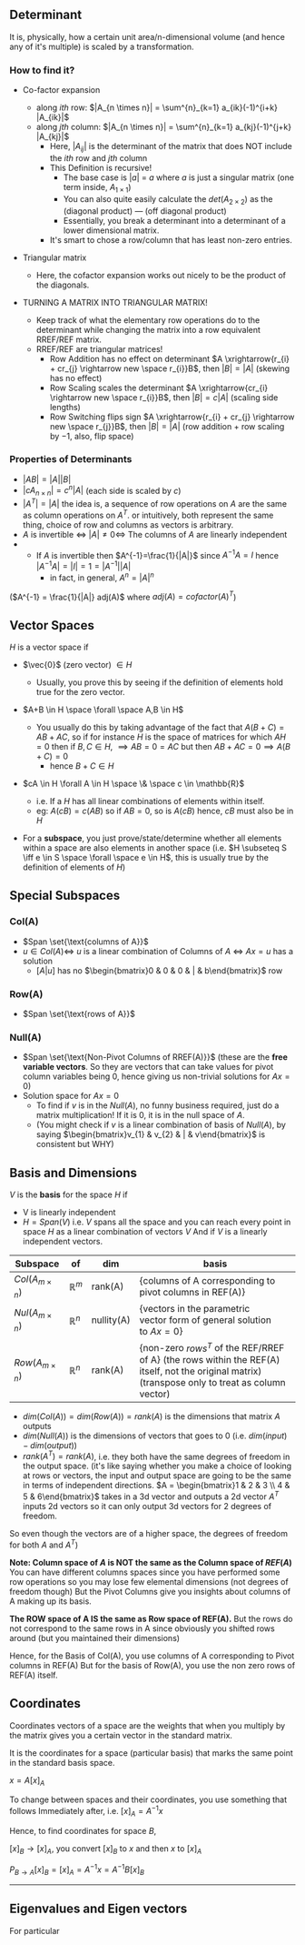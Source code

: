 ## Determinant 
It is, physically, how a certain unit area/n-dimensional volume  (and hence any of it's multiple) is scaled by a transformation.

### How to find it?
- Co-factor expansion
	- along $ith$ row: $|A_{n \times n}| = \sum^{n}_{k=1} a_{ik}(-1)^{i+k} |A_{ik}|$
	- along $jth$ column: $|A_{n \times n}| = \sum^{n}_{k=1} a_{kj}(-1)^{j+k} |A_{kj}|$
		- Here, $|A_{ij}|$ is the determinant of the matrix that does NOT include the $ith$ row and $jth$ column
		- This Definition is recursive!
			- The base case is $|a|$ = $a$ where $a$ is just a singular matrix (one term inside, $A_{1 \times 1}$)
			- You can also quite easily calculate the $det(A_{2 \times 2})$ as the (diagonal product) — (off diagonal product)
			- Essentially, you break a determinant into a determinant of a lower dimensional matrix.
		- It's smart to chose a row/column that has least non-zero entries.

- Triangular matrix
	- Here, the cofactor expansion works out nicely to be the product of the diagonals.

- TURNING A MATRIX INTO TRIANGULAR MATRIX!
	- Keep track of what the elementary row operations do to the determinant while changing the matrix into a row equivalent RREF/REF matrix.
	- RREF/REF are triangular matrices!
		- Row Addition has no effect on determinant $A \xrightarrow{r_{i} + cr_{j} \rightarrow new \space r_{i}}B$, then $|B|=|A|$ (skewing has no effect)
		- Row Scaling scales the determinant $A \xrightarrow{cr_{i} \rightarrow new \space r_{i}}B$, then $|B|=c|A|$ (scaling side lengths)
		- Row Switching flips sign $A \xrightarrow{r_{i} + cr_{j} \rightarrow new \space r_{j}}B$, then $|B|=|A|$ (row addition + row scaling by $-1$, also, flip space)

### Properties of Determinants 
- $|AB| = |A||B|$
- $|cA_{n \times n}| = c^{n}|A|$ (each side is scaled by $c$)
- $|A^T|=|A|$ the idea is, a sequence of row operations on $A$ are the same as column operations on $A^T$. or intuitively, both represent the same thing, choice of row and columns as vectors is arbitrary.
- $A$ is invertible $\iff$ $|A| \neq 0 \iff$ The columns of $A$ are linearly independent
- - If $A$ is invertible then $A^{-1}=\frac{1}{|A|}$ since $A^{-1}A = I$ hence $|A^{-1}A| = |I| = 1=|A^{-1}||A|$ 
	- in fact, in general, $A^{n}= |A|^n$

($A^{-1} = \frac{1}{|A|} adj(A)$ where $adj(A) = cofactor(A)^{T}$)

## Vector Spaces 
$H$ is a vector space if
- $\vec{0}$ (zero vector) $\in H$
	- Usually, you prove this by seeing if the definition of elements hold true for the zero vector.
- $A+B \in H \space \forall \space A,B \in H$
	- You usually do this by taking advantage of the fact that $A(B + C) = AB + AC$, so if for instance $H$ is the space of matrices for which $AH = 0$ then if $B,C \in H$, $\implies AB = 0 = AC$ but then $AB + AC = 0 \implies A(B+C)=0$
		- hence $B+C \in H$
- $cA \in H \forall A \in H \space \& \space c \in \mathbb{R}$
	- i.e. If a $H$ has all linear combinations of elements within itself.
	- eg: $A(cB) = c(AB)$ so if $AB=0$, so is $A(cB)$ hence, $cB$ must also be in $H$


- For a **subspace**, you just prove/state/determine whether all elements within a space are also elements in another space
(i.e. $H \subseteq S \iff e \in S \space \forall \space e \in H$, this is usually true by the definition of elements of $H$)

## Special Subspaces 
### Col(A)
- $Span \set{\text{columns of A}}$
- $u \in Col(A) \iff$ $u$ is a linear combination of Columns of $A$ $\iff$ $Ax=u$ has a solution 
	- $[A|u]$ has no $\begin{bmatrix}0 & 0 & 0 & | & b\end{bmatrix}$ row
### Row(A)
- $Span \set{\text{rows of A}}$
### Null(A)
- $Span \set{\text{Non-Pivot Columns of RREF(A)}}$ (these are the **free variable vectors**. So they are vectors that can take values for pivot column variables being $0$, hence giving us non-trivial solutions for $Ax=0$)
- Solution space for $Ax=0$
	- To find if $v$ is in the $Null(A)$, no funny business required, just do a matrix multiplication! If it is $0$, it is in the null space of $A$. 
	- (You might check if $v$ is a linear combination of basis of $Null(A)$, by saying $\begin{bmatrix}v_{1} & v_{2} & | & v\end{bmatrix}$ is consistent but WHY)


## Basis and Dimensions 
$V$ is the **basis** for the space $H$ if
- V is linearly independent 
- $H = Span(V)$
i.e. $V$ spans all the space and you can reach every point in space $H$ as a linear combination of vectors $V$
And if $V$ is a linearly independent vectors.


| Subspace              | of             | dim        | basis                                                                                                                                                |
| --------------------- | -------------- | ---------- | ---------------------------------------------------------------------------------------------------------------------------------------------------- |
| $Col(A_{m \times n})$ | $\mathbb{R}^m$ | rank(A)    | {columns of A corresponding to pivot columns in REF(A)}                                                                                              |
| $Nul(A_{m \times n})$ | $\mathbb{R}^n$ | nullity(A) | {vectors in the parametric<br>vector form of general solution<br>to $Ax=0$}                                                                          |
| $Row(A_{m \times n})$ | $\mathbb{R}^n$ | rank(A)    | {non-zero $rows^T$ of the REF/RREF of A} (the rows within the REF(A) itself, not the original matrix)<br> (transpose only to treat as column vector) |

- $dim(Col(A))=dim(Row(A))=rank(A)$ is the dimensions that matrix $A$ outputs
- $dim(Null(A))$ is the dimensions of vectors that goes to $0$ (i.e. $dim(input)-dim(output)$)
- $rank(A^{T})=rank(A)$, i.e. they both have the same degrees of freedom in the output space.
(it's like saying whether you make a choice of looking at rows or vectors, the input and output space are going to be the same in terms of independent directions. 
$A = \begin{bmatrix}1 & 2 & 3 \\ 4 & 5 & 6\end{bmatrix}$
takes in a 3d vector and outputs a 2d vector
$A^{T}$ inputs 2d vectors so it can only output 3d vectors for 2 degrees of freedom.

So even though the vectors are of a higher space, the degrees of freedom for both $A$ and $A^{T}$)


**Note: Column space of $A$ is NOT the same as the Column space of $REF(A)$**
You can have different columns spaces since you have performed some row operations so you may lose few elemental dimensions (not degrees of freedom though)
But the Pivot Columns give you insights about columns of A making up its basis.

**The ROW space of A IS the same as Row space of REF(A).**
But the rows do not correspond to the same rows in A since obviously you shifted rows around (but you maintained their dimensions)

Hence, for the Basis of Col(A), you use columns of A corresponding to Pivot columns in REF(A)
But for the basis of Row(A), you use the non zero rows of REF(A) itself.

## Coordinates 
Coordinates vectors of a space are the weights that when you multiply by the matrix gives you a certain vector in the standard matrix.

It is the coordinates for a space (particular basis) that marks the same point in the standard basis space.

$x = A[x]_{A}$

To change between spaces and their coordinates, you use something that follows Immediately after, i.e. $[x]_{A} =  A^{-1}x$

Hence, to find coordinates for space $B$, 

$[x]_{B} \rightarrow [x]_A$, you convert $[x]_{B}$ to $x$ and then $x$ to $[x]_A$

$P_{B \to A}[x]_{B} = [x]_{A} = A^{-1}x = A^{-1}B[x]_{B}$

---

## Eigenvalues and Eigen vectors 

For particular 
